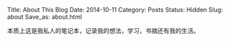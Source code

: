 Title: About This Blog
Date: 2014-10-11
Category: Posts
Status: Hidden
Slug: about
Save_as: about.html
<!--
This is my personal blog.I am a software engineer, an athlete and a big fan of Chinese famous star<a href="http://www.awc618.com/?r=54447d0f8af75">Andy Lau</a>. When I was a student at <a href="http://www.sdu.edu.cn/">Shandong University</a>,my major was Software Engineering. But I am not good at it ,especially Algorithm, math seems to be a nightmare for me all the time.
You can find me on <a href="https://www.facebook.com/synckey">Facebook</a> or Twitter <a href="https://twitter.com/synckey1990">@synckey1990</a>.-->
<!--
这是我的个人主页，事实上是一个无证程序员。我是一个偏执狂，也是刘德华的脑残粉。我喜欢运动，但是在帝都的雾霾下，跑步似乎很奢侈，
       于是游泳成为唯一的运动方式。我很想叫自己运动员，也自信自己可以靠杀猪谋生。
-->

本质上这是我私人的笔记本，记录我的想法，学习，书摘还有我的生活。



